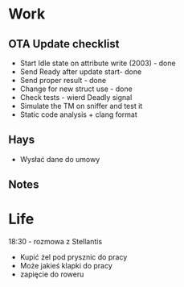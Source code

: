 # Work 
## OTA Update checklist 
* Start Idle state on attribute write (2003) - done 
* Send Ready after update start- done 
* Send proper result - done 
* Change for new struct use - done
* Check tests - wierd Deadly signal 
* Simulate the TM on sniffer and test it 
* Static code analysis + clang format 

## Hays 
* Wysłać dane do umowy


## Notes 

# Life 
18:30 - rozmowa z Stellantis 
* Kupić żel pod prysznic do pracy 
* Może jakieś klapki do pracy 
* zapięcie do roweru 